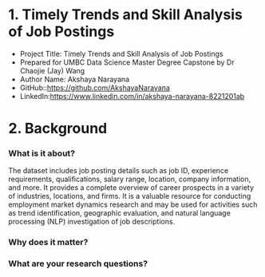 # 1. Timely Trends and Skill Analysis of Job Postings
- Project Title: Timely Trends and Skill Analysis of Job Postings
- Prepared for UMBC Data Science Master Degree Capstone by Dr Chaojie (Jay) Wang
- Author Name: Akshaya Narayana
- GitHub::https://github.com/AkshayaNarayana
- LinkedIn:https://www.linkedin.com/in/akshaya-narayana-8221201ab

# 2. Background
### What is it about?

The dataset includes job posting details such as job ID, experience requirements, qualifications, salary range, location, company information, and more. It provides a complete overview of career prospects in a variety of industries, locations, and firms. It is a valuable resource for conducting employment market dynamics research and may be used for activities such as trend identification, geographic evaluation, and natural language processing (NLP) investigation of job descriptions.

### Why does it matter?
### What are your research questions?
